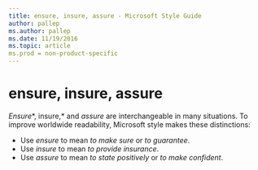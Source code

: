 ```yaml
---
title: ensure, insure, assure - Microsoft Style Guide
author: pallep
ms.author: pallep
ms.date: 11/19/2016
ms.topic: article
ms.prod = non-product-specific
---
```


# ensure, insure, assure

*Ensure**, insure,* and *assure* are interchangeable in many situations. To improve worldwide readability, Microsoft style makes these distinctions:

  - Use *ensure* to mean *to make sure* or *to guarantee*. 
  - Use *insure* to mean *to provide insurance*. 
  - Use *assure* to mean *to state positively* or *to make confident*. 
